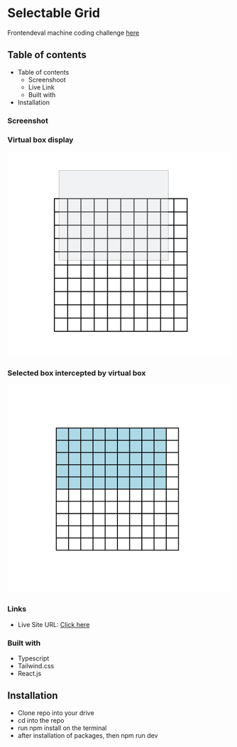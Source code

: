 # Selectable Grid

Frontendeval machine coding challenge [here](https://frontendeval.com/questions/selectable-grid)

## Table of contents

- Table of contents
  - Screenshoot
  - Live Link
  - Built with
- Installation


### Screenshot

### Virtual box display
![screenshot](./public/ss.png)

### Selected box intercepted by virtual box
![screenshot](./public/se.png)

### Links

- Live Site URL: [Click here](https://dracora.vercel.app/)

### Built with

- Typescript
- Tailwind.css
- React.js

## Installation

- Clone repo into your drive
- cd into the repo
- run npm install on the terminal
- after installation of packages, then npm run dev